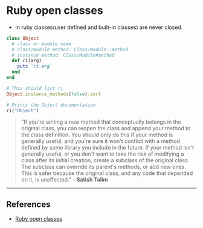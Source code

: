 # Ruby open classes

* In ruby classes(user defined and built-in classes) are never closed.

~~~ruby
class Object
  # class or module name
  # class/module method: Class/Module::method
  # instance method: Class/Module#method
  def ri(arg)
    puts `ri arg`
  end
end

# This should list ri
Object.instance_methods(false).sort

# Prints the Object documentation
ri("Object")
~~~

> "If you're writing a new method that conceptually belongs in the original class, you can reopen the class and append your method to the class definition. You should only do this if your method is generally useful, and you're sure it won't conflict with a method defined by some library you include in the future. If your method isn't generally useful, or you don't want to take the risk of modifying a class after its initial creation, create a subclass of the original class. The subclass can override its parent's methods, or add new ones. This is safer because the original class, and any code that depended on it, is unaffected." - **Satish Talim**

---

## References

* [Ruby open classes](http://rubylearning.com/satishtalim/ruby_open_classes.html)
